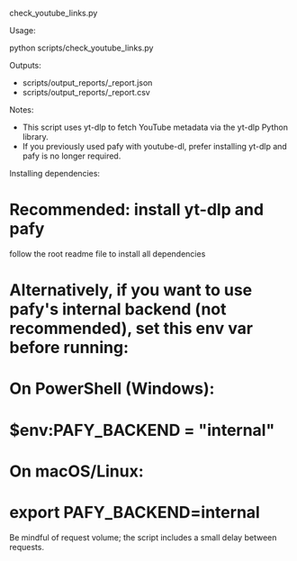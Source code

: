 check_youtube_links.py

Usage:

python scripts/check_youtube_links.py

Outputs:
- scripts/output_reports/<timestamp>_report.json
- scripts/output_reports/<timestamp>_report.csv

Notes:
- This script uses yt-dlp to fetch YouTube metadata via the yt-dlp Python library.
- If you previously used pafy with youtube-dl, prefer installing yt-dlp and pafy is no longer required.

Installing dependencies:

# Recommended: install yt-dlp and pafy
follow the root readme file to install all dependencies

# Alternatively, if you want to use pafy's internal backend (not recommended), set this env var before running:
# On PowerShell (Windows):
# $env:PAFY_BACKEND = "internal"
# On macOS/Linux:
# export PAFY_BACKEND=internal

Be mindful of request volume; the script includes a small delay between requests.
